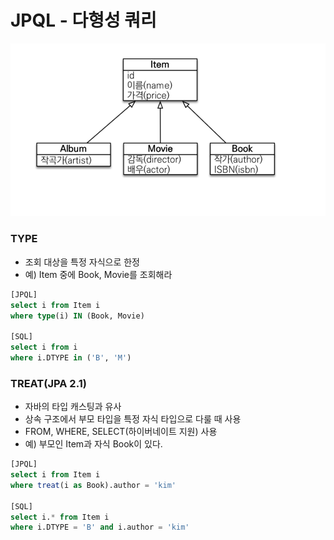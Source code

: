 # JPQL - 다형성 쿼리

![2.png](Image%2F2.png)


### TYPE

- 조회 대상을 특정 자식으로 한정
- 예) Item 중에 Book, Movie를 조회해라

```sql
[JPQL]
select i from Item i
where type(i) IN (Book, Movie)

[SQL]
select i from i
where i.DTYPE in ('B', 'M')
```

### TREAT(JPA 2.1)

- 자바의 타입 캐스팅과 유사
- 상속 구조에서 부모 타입을 특정 자식 타입으로 다룰 때 사용
- FROM, WHERE, SELECT(하이버네이트 지원) 사용
- 예) 부모인 Item과 자식 Book이 있다.

```sql
[JPQL]
select i from Item i
where treat(i as Book).author = 'kim'

[SQL]
select i.* from Item i
where i.DTYPE = 'B' and i.author = 'kim'
```
